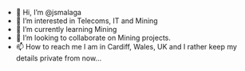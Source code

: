 - 👋 Hi, I’m @jsmalaga
- 👀 I’m interested in Telecoms, IT and Mining
- 🌱 I’m currently learning Mining
- 💞️ I’m looking to collaborate on Mining projects.
- 📫 How to reach me I am in Cardiff, Wales, UK and I rather keep my details private from now...

<!---
jsmalaga/jsmalaga is a ✨ special ✨ repository because its `README.md` (this file) appears on your GitHub profile.
You can click the Preview link to take a look at your changes.
--->
